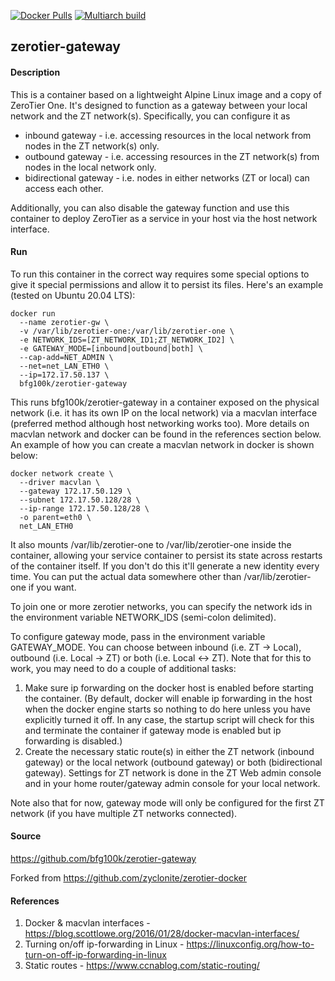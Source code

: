 [![Docker Pulls](https://badgen.net/docker/pulls/bfg100k/zerotier-gateway)](https://hub.docker.com/r/bfg100k/zerotier-gateway)
[![Multiarch build](https://github.com/bfg100k/zerotier-gateway/actions/workflows/multiarch.yml/badge.svg)](https://github.com/bfg100k/zerotier-gateway/actions/workflows/multiarch.yml)

## zerotier-gateway

#### Description

This is a container based on a lightweight Alpine Linux image and a copy of ZeroTier One. It's designed to function as a gateway between your local network and the ZT network(s). Specifically, you can configure it as 
* inbound gateway - i.e. accessing resources in the local network from nodes in the ZT network(s) only.
* outbound gateway - i.e. accessing resources in the ZT network(s) from nodes in the local network only.
* bidirectional gateway - i.e. nodes in either networks (ZT or local) can access each other.

Additionally, you can also disable the gateway function and use this container to deploy ZeroTier as a service in your host via the host network interface. 

#### Run

To run this container in the correct way requires some special options to give it special permissions and allow it to persist its files. Here's an example (tested on Ubuntu 20.04 LTS):

    docker run 
      --name zerotier-gw \
      -v /var/lib/zerotier-one:/var/lib/zerotier-one \
      -e NETWORK_IDS=[ZT_NETWORK_ID1;ZT_NETWORK_ID2] \
      -e GATEWAY_MODE=[inbound|outbound|both] \
      --cap-add=NET_ADMIN \
      --net=net_LAN_ETH0 \
      --ip=172.17.50.137 \
      bfg100k/zerotier-gateway

This runs bfg100k/zerotier-gateway in a container exposed on the physical network (i.e. it has its own IP on the local network) via a macvlan interface (preferred method although host networking works too). More details on macvlan network and docker can be found in the references section below. An example of how you can create a macvlan network in docker is shown below:

    docker network create \
      --driver macvlan \
      --gateway 172.17.50.129 \
      --subnet 172.17.50.128/28 \
      --ip-range 172.17.50.128/28 \
      -o parent=eth0 \
      net_LAN_ETH0

It also mounts /var/lib/zerotier-one to /var/lib/zerotier-one inside the container, allowing your service container to persist its state across restarts of the container itself. If you don't do this it'll generate a new identity every time. You can put the actual data somewhere other than /var/lib/zerotier-one if you want.

To join one or more zerotier networks, you can specify the network ids in the environment variable NETWORK_IDS (semi-colon delimited). 

To configure gateway mode, pass in the environment variable GATEWAY_MODE. You can choose between inbound (i.e. ZT -> Local), outbound (i.e. Local -> ZT) or both (i.e. Local <-> ZT). Note that for this to work, you may need to do a couple of additional tasks:

1) Make sure ip forwarding on the docker host is enabled before starting the container. (By default, docker will enable ip forwarding in the host when the docker engine starts so nothing to do here unless you have explicitly turned it off. In any case, the startup script will check for this and terminate the container if gateway mode is enabled but ip forwarding is disabled.) 
2) Create the necessary static route(s) in either the ZT network (inbound gateway) or the local network (outbound gateway) or both (bidirectional gateway). Settings for ZT network is done in the ZT Web admin console and in your home router/gateway admin console for your local network.

Note also that for now, gateway mode will only be configured for the first ZT network (if you have multiple ZT networks connected).


#### Source
https://github.com/bfg100k/zerotier-gateway

Forked from
https://github.com/zyclonite/zerotier-docker


#### References
1) Docker & macvlan interfaces - https://blog.scottlowe.org/2016/01/28/docker-macvlan-interfaces/
2) Turning on/off ip-forwarding in Linux - https://linuxconfig.org/how-to-turn-on-off-ip-forwarding-in-linux
3) Static routes - https://www.ccnablog.com/static-routing/
